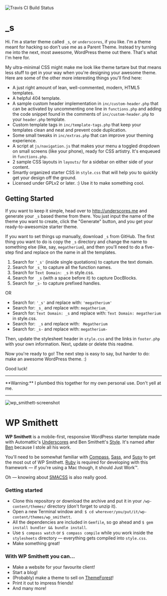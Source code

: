 ![Travis CI Build Status](https://travis-ci.org/Automattic/_s.svg?branch=master)

_s
===

Hi. I'm a starter theme called `_s`, or `underscores`, if you like. I'm a theme meant for hacking so don't use me as a Parent Theme. Instead try turning me into the next, most awesome, WordPress theme out there. That's what I'm here for.

My ultra-minimal CSS might make me look like theme tartare but that means less stuff to get in your way when you're designing your awesome theme. Here are some of the other more interesting things you'll find here:

* A just right amount of lean, well-commented, modern, HTML5 templates.
* A helpful 404 template.
* A sample custom header implementation in `inc/custom-header.php` that can be activated by uncommenting one line in `functions.php` and adding the code snippet found in the comments of `inc/custom-header.php` to your `header.php` template.
* Custom template tags in `inc/template-tags.php` that keep your templates clean and neat and prevent code duplication.
* Some small tweaks in `inc/extras.php` that can improve your theming experience.
* A script at `js/navigation.js` that makes your menu a toggled dropdown on small screens (like your phone), ready for CSS artistry. It's enqueued in `functions.php`.
* 2 sample CSS layouts in `layouts/` for a sidebar on either side of your content.
* Smartly organized starter CSS in `style.css` that will help you to quickly get your design off the ground.
* Licensed under GPLv2 or later. :) Use it to make something cool.

Getting Started
---------------

If you want to keep it simple, head over to http://underscores.me and generate your `_s` based theme from there. You just input the name of the theme you want to create, click the "Generate" button, and you get your ready-to-awesomize starter theme.

If you want to set things up manually, download `_s` from GitHub. The first thing you want to do is copy the `_s` directory and change the name to something else (like, say, `megatherium`), and then you'll need to do a five-step find and replace on the name in all the templates.

1. Search for `'_s'` (inside single quotations) to capture the text domain.
2. Search for `_s_` to capture all the function names.
3. Search for `Text Domain: _s` in style.css.
4. Search for <code>&nbsp;_s</code> (with a space before it) to capture DocBlocks.
5. Search for `_s-` to capture prefixed handles.

OR

* Search for: `'_s'` and replace with: `'megatherium'`
* Search for: `_s_` and replace with: `megatherium_`
* Search for: `Text Domain: _s` and replace with: `Text Domain: megatherium` in style.css.
* Search for: <code>&nbsp;_s</code> and replace with: <code>&nbsp;Megatherium</code>
* Search for: `_s-` and replace with: `megatherium-`

Then, update the stylesheet header in `style.css` and the links in `footer.php` with your own information. Next, update or delete this readme.

Now you're ready to go! The next step is easy to say, but harder to do: make an awesome WordPress theme. :)

Good luck!


<hr>
**Warning:** I plumbed this together for my own personal use. Don't yell at me.
<hr>

![wp_smithett-screenshot](https://f.cloud.github.com/assets/436120/2468396/4b92cd2e-afd7-11e3-9964-2863731e0ee5.jpg)

WP Smithett
===========

**WP Smithett** is a mobile-first, responsive WordPress starter template made with Automattic's [Underscores](http://underscores.me) and Ben Smithett's [Style](https://github.com/bensmithett/style). It's named after [Ben](http://bensmithett.com/) because I stole all his work.

You'll need to be somewhat familiar with [Compass](http://compass-style.org/), [Sass](http://sass-lang.com/), and [Susy](http://susy.oddbird.net/) to get the most out of WP Smithett. [Ruby](https://www.ruby-lang.org/en/) is required for developing with this framework — if you're using a Mac though, it should Just Work™.

Oh — knowing about [SMACSS](http://smacss.com/) is also really good.

### Getting started
* Clone this repository or download the archive and put it in your `/wp-content/themes/` directory (don't forget to unzip it).
* Open a new Terminal window and: `$ cd wherever/you/put/it/wp-content/themes/wp_smithett`.
* All the dependencies are included in `Gemfile`, so go ahead and `$ gem install bundler && bundle install`.
* Use `$ compass watch` or `$ compass compile` while you work inside the `stylesheets` directory — everything gets compiled into `style.css`.
* Make something great!


### With WP Smithett you can...
* Make a website for your favourite client!
* Start a blog!
* (Probably) make a theme to sell on [ThemeForest](http://themeforest.net)!
* Print it out to impress friends!
* And many more!